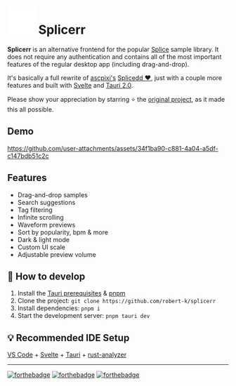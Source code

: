 # <img src="./src-tauri/icons/128x128.png" width="64"/> Splicerr

**Splicerr** is an alternative frontend for the popular [Splice](https://splice.com/features/sounds) sample library. It does not require any authentication and contains all of the most important features of the regular desktop app (including drag-and-drop).

It's basically a full rewrite of [ascpixi's](https://github.com/ascpixi) [Splicedd ❤️](https://github.com/ascpixi/splicedd), just with a couple more features and built with [Svelte](https://svelte.dev/) and [Tauri 2.0](https://v2.tauri.app/).

Please show your appreciation by starring ⭐ the [original project](https://github.com/ascpixi/splicedd), as it made this all possible.

## Demo

https://github.com/user-attachments/assets/34f1ba90-c881-4a04-a5df-c147bdb51c2c

## Features

- Drag-and-drop samples
- Search suggestions
- Tag filtering
- Infinite scrolling
- Waveform previews
- Sort by popularity, bpm & more
- Dark & light mode
- Custom UI scale
- Adjustable preview volume

## 🔧 How to develop

1. Install the [Tauri prerequisites](https://v2.tauri.app/start/prerequisites/) & [pnpm](https://pnpm.io/installation)
2. Clone the project: `git clone https://github.com/robert-k/splicerr`
3. Install dependencies: `pnpm i`
4. Start the development server: `pnpm tauri dev`

## 💡 Recommended IDE Setup

[VS Code](https://code.visualstudio.com/) + [Svelte](https://marketplace.visualstudio.com/items?itemName=svelte.svelte-vscode) + [Tauri](https://marketplace.visualstudio.com/items?itemName=tauri-apps.tauri-vscode) + [rust-analyzer](https://marketplace.visualstudio.com/items?itemName=rust-lang.rust-analyzer)

---

[![forthebadge](https://forthebadge.com/images/badges/contains-17-coffee-cups.svg)](https://forthebadge.com) [![forthebadge](https://forthebadge.com/images/badges/made-with-out-pants.svg)](https://forthebadge.com) [![forthebadge](https://forthebadge.com/images/badges/works-on-my-machine.svg)](https://forthebadge.com)
